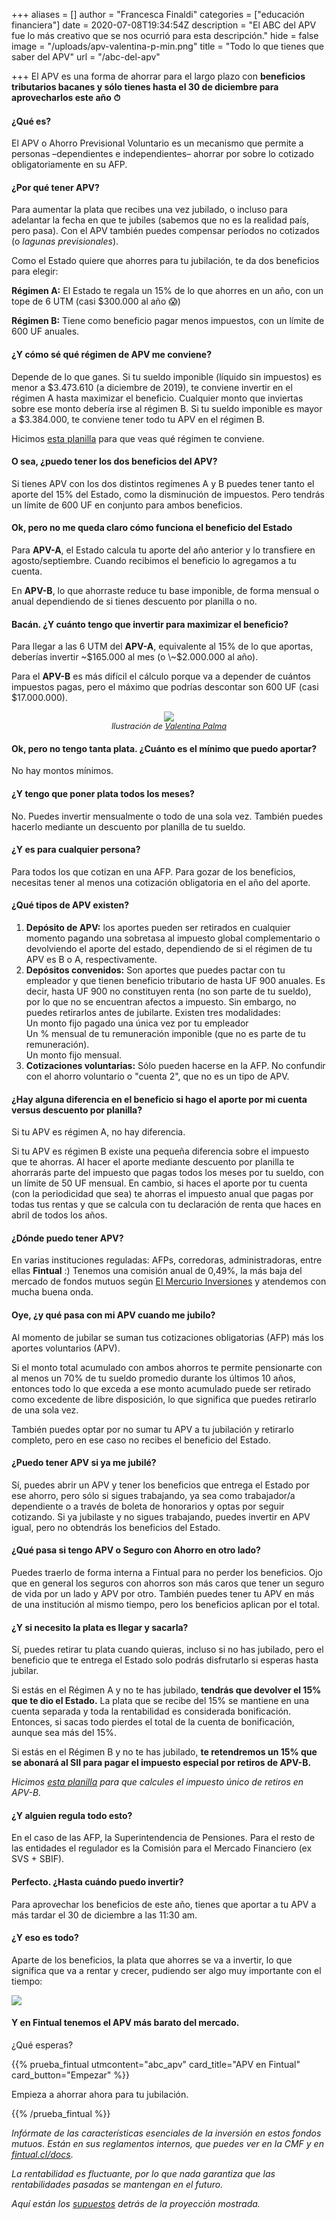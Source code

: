 +++
aliases = []
author = "Francesca Finaldi"
categories = ["educación financiera"]
date = 2020-07-08T19:34:54Z
description = "El ABC del APV fue lo más creativo que se nos ocurrió para esta descripción."
hide = false
image = "/uploads/apv-valentina-p-min.png"
title = "Todo lo que tienes que saber del APV"
url = "/abc-del-apv"

+++
El APV es una forma de ahorrar para el largo plazo con **beneficios tributarios bacanes y sólo tienes hasta el 30 de diciembre para aprovecharlos este año ⏱**

#### **¿Qué es?**

El APV o Ahorro Previsional Voluntario es un mecanismo que permite a personas –dependientes e independientes– ahorrar por sobre lo cotizado obligatoriamente en su AFP.

#### **¿Por qué tener APV?**

Para aumentar la plata que recibes una vez jubilado, o incluso para adelantar la fecha en que te jubiles (sabemos que no es la realidad país, pero pasa). Con el APV también puedes compensar períodos no cotizados (o _lagunas previsionales_).

Como el Estado quiere que ahorres para tu jubilación, te da dos beneficios para elegir:

**Régimen A:** El Estado te regala un 15% de lo que ahorres en un año, con un tope de 6 UTM (casi $300.000 al año 😱)

**Régimen B:** Tiene como beneficio pagar menos impuestos, con un límite de 600 UF anuales.

#### **¿Y cómo sé qué régimen de APV me conviene?**

Depende de lo que ganes. Si tu sueldo imponible (líquido sin impuestos) es menor a $3.473.610 (a diciembre de 2019), te conviene invertir en el régimen A hasta maximizar el beneficio. Cualquier monto que inviertas sobre ese monto debería irse al régimen B. Si tu sueldo imponible es mayor a $3.384.000, te conviene tener todo tu APV en el régimen B.

Hicimos [esta planilla](https://docs.google.com/spreadsheets/d/1jnpbeqiFwQ1qFFITIaMBAy0F3B9_MXm8MdDC8MQNDaA/copy) para que veas qué régimen te conviene.

#### **O sea, ¿puedo tener los dos beneficios del APV?**

Si tienes APV con los dos distintos regímenes A y B puedes tener tanto el aporte del 15% del Estado, como la disminución de impuestos. Pero tendrás un límite de 600 UF en conjunto para ambos beneficios.

#### **Ok, pero no me queda claro cómo funciona el beneficio del Estado**

Para **APV-A**, el Estado calcula tu aporte del año anterior y lo transfiere en agosto/septiembre. Cuando recibimos el beneficio lo agregamos a tu cuenta.

En **APV-B**, lo que ahorraste reduce tu base imponible, de forma mensual o anual dependiendo de si tienes descuento por planilla o no.

#### **Bacán. ¿Y cuánto tengo que invertir para maximizar el beneficio?**

Para llegar a las 6 UTM del **APV-A**, equivalente al 15% de lo que aportas, deberías invertir \~$165.000 al mes (o \~$2.000.000 al año).

Para el **APV-B** es más difícil el cálculo porque va a depender de cuántos impuestos pagas, pero el máximo que podrías descontar son 600 UF (casi $17.000.000).

<div style="text-align:center"> <figure> <img src="/uploads/apv-valentina-p-min.png"> <figcaption style="display:block;text-align:center;font-size:.8rem"><i>Ilustración de <a target="_blank" href="https://drive.google.com/file/d/1VR52-6qA6v59iPxJMiCcEJzqcpk2L45_/view">Valentina Palma</a></i></figcaption>
</figure>
</div>

#### **Ok, pero no tengo tanta plata. ¿Cuánto es el mínimo que puedo aportar?**

No hay montos mínimos.

#### **​¿Y tengo que poner plata todos los meses?**

No. Puedes invertir mensualmente o todo de una sola vez. También puedes hacerlo mediante un descuento por planilla de tu sueldo.

#### **¿Y es para cualquier persona?**

Para todos los que cotizan en una AFP. Para gozar de los beneficios, necesitas tener al menos una cotización obligatoria en el año del aporte.

#### **¿Qué tipos de APV existen?**

1. **Depósito de APV:** los aportes pueden ser retirados en cualquier momento pagando una sobretasa al impuesto global complementario o devolviendo el aporte del estado, dependiendo de si el régimen de tu APV es B o A, respectivamente.
2. **Depósitos convenidos:** Son aportes que puedes pactar con tu empleador y que tienen beneficio tributario de hasta UF 900 anuales. Es decir, hasta UF 900 no constituyen renta (no son parte de tu sueldo), por lo que no se encuentran afectos a impuesto. Sin embargo, no puedes retirarlos antes de jubilarte. Existen tres modalidades:  
   Un monto fijo pagado una única vez por tu empleador  
   Un % mensual de tu remuneración imponible (que no es parte de tu remuneración).  
   Un monto fijo mensual.
3. **Cotizaciones voluntarias:** Sólo pueden hacerse en la AFP. No confundir con el ahorro voluntario o "cuenta 2", que no es un tipo de APV.

#### **¿Hay alguna diferencia en el beneficio si hago el aporte por mi cuenta versus descuento por planilla?**

Si tu APV es régimen A, no hay diferencia.

Si tu APV es régimen B existe una pequeña diferencia sobre el impuesto que te ahorras.
Al hacer el aporte mediante descuento por planilla te ahorrarás parte del impuesto que pagas todos los meses por tu sueldo, con un límite de 50 UF mensual. En cambio, si haces el aporte por tu cuenta (con la periodicidad que sea) te ahorras el impuesto anual que pagas por todas tus rentas y que se calcula con tu declaración de renta que haces en abril de todos los años.

#### **¿Dónde puedo tener APV?**

En varias instituciones reguladas: AFPs, corredoras, administradoras, entre ellas **Fintual** :) Tenemos una comisión anual de 0,49%, la más baja del mercado de fondos mutuos según [El Mercurio Inversiones](http://www.elmercurio.com/Inversiones/Noticias/Analisis/2019/01/25/Nueva-serie-APV-de-fondos-mutuos-de-Fintual-es-la-mas-barata-del-mercado.aspx) y atendemos con mucha buena onda.

#### **Oye, ¿y qué pasa con mi APV cuando me jubilo?**

Al momento de jubilar se suman tus cotizaciones obligatorias (AFP) más los aportes voluntarios (APV).

Si el monto total acumulado con ambos ahorros te permite pensionarte con al menos un 70% de tu sueldo promedio durante los últimos 10 años, entonces todo lo que exceda a ese monto acumulado puede ser retirado como excedente de libre disposición, lo que significa que puedes retirarlo de una sola vez.

También puedes optar por no sumar tu APV a tu jubilación y retirarlo completo, pero en ese caso no recibes el beneficio del Estado.

#### **¿Puedo tener APV si ya me jubilé?**

Sí, puedes abrir un APV y tener los beneficios que entrega el Estado por ese ahorro, pero sólo si sigues trabajando, ya sea como trabajador/a dependiente o a través de boleta de honorarios y optas por seguir cotizando.
Si ya jubilaste y no sigues trabajando, puedes invertir en APV igual, pero no obtendrás los beneficios del Estado.

#### **¿Qué pasa si tengo APV o Seguro con Ahorro en otro lado?**

Puedes traerlo de forma interna a Fintual para no perder los beneficios. Ojo que en general los seguros con ahorros son más caros que tener un seguro de vida por un lado y APV por otro.
También puedes tener tu APV en más de una institución al mismo tiempo, pero los beneficios aplican por el total.

#### **¿Y si necesito la plata es llegar y sacarla?**

Sí, puedes retirar tu plata cuando quieras, incluso si no has jubilado, pero el beneficio que te entrega el Estado solo podrás disfrutarlo si esperas hasta jubilar.

Si estás en el Régimen A y no te has jubilado, **tendrás que devolver el 15% que te dio el Estado.** La plata que se recibe del 15% se mantiene en una cuenta separada y toda la rentabilidad es considerada bonificación. Entonces, si sacas todo pierdes el total de la cuenta de bonificación, aunque sea más del 15%.

Si estás en el Régimen B y no te has jubilado, **te retendremos un 15% que se abonará al SII para pagar el impuesto especial por retiros de APV-B.**

_Hicimos_ [_esta planilla_](https://docs.google.com/spreadsheets/d/1RPQLn4XJuPRC99Biu9_hoMC1P0L_QUI2iATPOJAHXb8/copy) _para que calcules el impuesto único de retiros en APV-B._

#### **¿Y alguien regula todo esto?**

En el caso de las AFP, la Superintendencia de Pensiones. Para el resto de las entidades el regulador es la Comisión para el Mercado Financiero (ex SVS + SBIF).

#### **Perfecto. ¿Hasta cuándo puedo invertir?**

Para aprovechar los beneficios de este año, tienes que aportar a tu APV a más tardar el 30 de diciembre a las 11:30 am.

#### **¿Y eso es todo?**

Aparte de los beneficios, la plata que ahorres se va a invertir, lo que significa que va a rentar y crecer, pudiendo ser algo muy importante con el tiempo:

![](/uploads/APVeneltiempo.png)

#### **Y en Fintual tenemos el APV más barato del mercado.**

¿Qué esperas?

{{% prueba_fintual
utmcontent="abc_apv"
card_title="APV en Fintual"
card_button="Empezar" %}}

Empieza a ahorrar ahora para tu jubilación.

{{% /prueba_fintual %}}

_Infórmate de las características esenciales de la inversión en estos fondos mutuos. Están en sus reglamentos internos, que puedes ver en la CMF y en_ [_fintual.cl/docs_](http://fintual.cl/docs).

_La rentabilidad es fluctuante, por lo que nada garantiza que las rentabilidades pasadas se mantengan en el futuro._

_Aquí están los_ [_supuestos_](https://edu.fintual.cl/simulaciones-mail-apv-octubre-2019/) _detrás de la proyección mostrada._